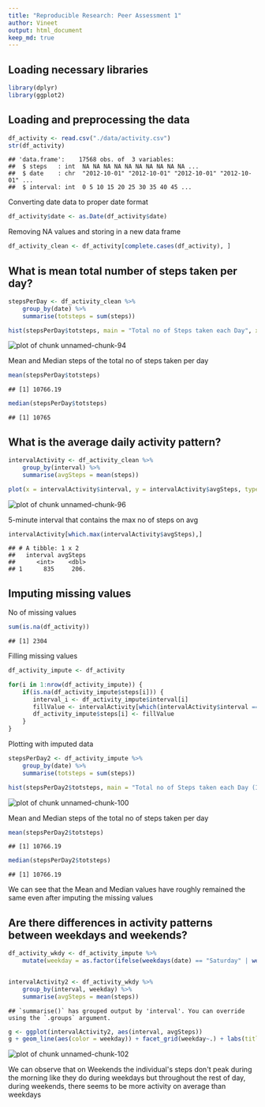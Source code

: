 ```yaml
---
title: "Reproducible Research: Peer Assessment 1"
author: Vineet
output: html_document
keep_md: true
---
```




## Loading necessary libraries

```r
library(dplyr)
library(ggplot2)
```


## Loading and preprocessing the data

```r
df_activity <- read.csv("./data/activity.csv")
str(df_activity)
```

```
## 'data.frame':	17568 obs. of  3 variables:
##  $ steps   : int  NA NA NA NA NA NA NA NA NA NA ...
##  $ date    : chr  "2012-10-01" "2012-10-01" "2012-10-01" "2012-10-01" ...
##  $ interval: int  0 5 10 15 20 25 30 35 40 45 ...
```

Converting date data to proper date format

```r
df_activity$date <- as.Date(df_activity$date)
```

Removing NA values and storing in a new data frame

```r
df_activity_clean <- df_activity[complete.cases(df_activity), ]
```



## What is mean total number of steps taken per day?

```r
stepsPerDay <- df_activity_clean %>% 
    group_by(date) %>% 
    summarise(totsteps = sum(steps))

hist(stepsPerDay$totsteps, main = "Total no of Steps taken each Day", xlab = "No of steps")
```

![plot of chunk unnamed-chunk-94](figure/unnamed-chunk-94-1.png)

Mean and Median steps of the total no of steps taken per day

```r
mean(stepsPerDay$totsteps)
```

```
## [1] 10766.19
```

```r
median(stepsPerDay$totsteps)
```

```
## [1] 10765
```


## What is the average daily activity pattern?

```r
intervalActivity <- df_activity_clean %>% 
    group_by(interval) %>% 
    summarise(avgSteps = mean(steps))

plot(x = intervalActivity$interval, y = intervalActivity$avgSteps, type = "l", main = "Average daily activity pattern", xlab = "Time Intervals", ylab = "Avg Steps")
```

![plot of chunk unnamed-chunk-96](figure/unnamed-chunk-96-1.png)

5-minute interval that contains the max no of steps on avg

```r
intervalActivity[which.max(intervalActivity$avgSteps),]
```

```
## # A tibble: 1 x 2
##   interval avgSteps
##      <int>    <dbl>
## 1      835     206.
```


## Imputing missing values
No of missing values

```r
sum(is.na(df_activity))
```

```
## [1] 2304
```

Filling missing values

```r
df_activity_impute <- df_activity

for(i in 1:nrow(df_activity_impute)) {
    if(is.na(df_activity_impute$steps[i])) {
       interval_i <- df_activity_impute$interval[i]
       fillValue <- intervalActivity[which(intervalActivity$interval == interval_i) ,]$avgSteps
       df_activity_impute$steps[i] <- fillValue
    }
}
```

Plotting with imputed data

```r
stepsPerDay2 <- df_activity_impute %>% 
    group_by(date) %>% 
    summarise(totsteps = sum(steps))

hist(stepsPerDay2$totsteps, main = "Total no of Steps taken each Day (Imouted data)", xlab = "No of steps")
```

![plot of chunk unnamed-chunk-100](figure/unnamed-chunk-100-1.png)


Mean and Median steps of the total no of steps taken per day

```r
mean(stepsPerDay2$totsteps)
```

```
## [1] 10766.19
```

```r
median(stepsPerDay2$totsteps)
```

```
## [1] 10766.19
```

We can see that the Mean and Median values have roughly remained the same  even after imputing the missing values


## Are there differences in activity patterns between weekdays and weekends?

```r
df_activity_wkdy <- df_activity_impute %>% 
    mutate(weekday = as.factor(ifelse(weekdays(date) == "Saturday" | weekdays(date) == "Sunday", "Weekend", "Weekday")))


intervalActivity2 <- df_activity_wkdy %>% 
    group_by(interval, weekday) %>% 
    summarise(avgSteps = mean(steps))
```

```
## `summarise()` has grouped output by 'interval'. You can override using the `.groups` argument.
```

```r
g <- ggplot(intervalActivity2, aes(interval, avgSteps))
g + geom_line(aes(color = weekday)) + facet_grid(weekday~.) + labs(title = "Activity patterns on Weekdays and Weekends", x = "Interval", y = "No of steps")
```

![plot of chunk unnamed-chunk-102](figure/unnamed-chunk-102-1.png)

We can observe that on Weekends the individual's steps don't peak during the morning like they do during weekdays but throughout the rest of day, during weekends, there seems to be more activity on average than weekdays
